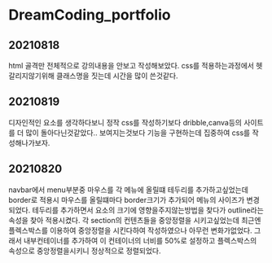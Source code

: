 # DreamCoding_portfolio

## 20210818

html 골격만 전체적으로 강의내용을 안보고 작성해보았다. css를 적용하는과정에서 헷갈리지않기위해 클래스명을 짓는데 시간을 많이 쓴것같다.

## 20210819

디자인적인 요소를 생각하다보니 정작 css를 작성하기보다 dribble,canva등의 사이트를 더 많이 돌아다닌것같았다.. 보여지는것보다 기능을 구현하는데 집중하여 css를 작성해나가보자.

## 20210820

navbar에서 menu부분중 마우스를 각 메뉴에 올릴떄 테두리를 추가하고싶었는데 border로 적용시 마우스를 올릴떄마다 border크기가 추가되어 메뉴의 사이즈가 변경되었다. 테두리를 추가하면서 요소의 크기에 영향을주지않는방법을 찾다가 outline라는속성을 찾아 적용시켰다.
각 section의 컨텐츠들을 중앙정렬을 시키고싶었는데 최근엔 플렉스박스를 이용하여 중앙정렬을 시킨다하여 작성하였으나 아무런 변화가없었다. 그래서 내부컨테이너를 추가하여 이 컨테이너의 너비를 50%로 설정하고 플렉스박스의 속성으로 중앙정렬을시키니 정상적으로 정렬되었다.
